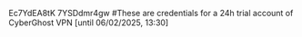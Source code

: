 Ec7YdEA8tK
7YSDdmr4gw
#These are credentials for a 24h trial account of CyberGhost VPN [until 06/02/2025, 13:30]
